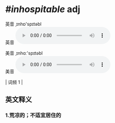 # ***\#inhospitable*** adj
英音 ˌɪnhɒ'spɪtəbl  
英音
<audio src="./media/inhospitable1.aac" controls="controls"></audio>

美音 ˌɪnhɑː'spɪtəbl  
美音
<audio src="./media/inhospitable2.aac" controls="controls"></audio>



| 词频 1 |  

英文释义
---
### 1.**荒凉的；不适宜居住的**  


